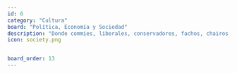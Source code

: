 ```yaml
---
id: 6
category: "Cultura"
board: "Política, Economía y Sociedad"
description: "Donde commies, liberales, conservadores, fachos, chairos, progres, y todas esas malas hierbas que podrás encontrar en el internetz se juntan para entrar en bucles infinitos de dicusiones <s>sin sentido (?</s>."
icon: society.png


board_order: 13
---
```

